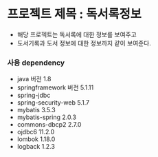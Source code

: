 # 프로젝트 제목 : 독서록정보
* 해당 프로젝트는 독서록에 대한 정보를 보여주고
* 도서기록과 도서 정보에 대한 정보까지 같이 보여준다.


### 사용 dependency
* java 버전 1.8
* springframework 버전 5.1.11
* spring-jdbc
* spring-security-web 5.1.7
* mybatis 3.5.3
* mybatis-spring 2.0.3
* commons-dbcp2 2.7.0
* ojdbc6 11.2.0
* lombok 1.18.0
* logback 1.2.3